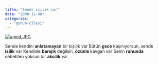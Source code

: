 ```yaml
---
title: "Sende isilik var"
date: "2008-11-08"
categories: 
  - "gunun-cilesi"
---
```


[![amed.JPG](/uploads/2008/11/amed.thumbnail.JPG)](/uploads/2008/11/amed.jpg "amed.JPG")

Sende kendini **anlatamayan** bir kişilik var Bütün **gece** kaşınıyorsun, sende **isilik** var Kendinle **barışık** değilsin, **özünle** kavgan var Senin **ruhunda** sebebten yoksun bir **aksilik** var
